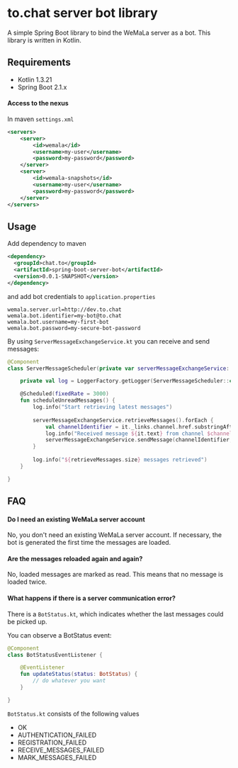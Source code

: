 # to.chat server bot library

A simple Spring Boot library to bind the WeMaLa server as a bot. 
This library is written in Kotlin.

## Requirements

* Kotlin 1.3.21
* Spring Boot 2.1.x

#### Access to the nexus

In maven ```settings.xml```

```xml
<servers>
    <server>
        <id>wemala</id>
        <username>my-user</username>
        <password>my-password</password>
    </server>
    <server>
        <id>wemala-snapshots</id>
        <username>my-user</username>
        <password>my-password</password>
    </server>
</servers>
```

## Usage

Add dependency to maven

```xml
<dependency>
  <groupId>chat.to</groupId>
  <artifactId>spring-boot-server-bot</artifactId>
  <version>0.0.1-SNAPSHOT</version>
</dependency>
```

and add bot credentials to ```application.properties```

```properties
wemala.server.url=http://dev.to.chat
wemala.bot.identifier=my-bot@to.chat
wemala.bot.username=my-first-bot
wemala.bot.password=my-secure-bot-password
```

By using ```ServerMessageExchangeService.kt``` you can receive and send messages:

```kotlin
@Component
class ServerMessageScheduler(private var serverMessageExchangeService: ServerMessageExchangeService) {

    private val log = LoggerFactory.getLogger(ServerMessageScheduler::class.java)

    @Scheduled(fixedRate = 3000)
    fun scheduleUnreadMessages() {
        log.info("Start retrieving latest messages")
        
        serverMessageExchangeService.retrieveMessages().forEach {
            val channelIdentifier = it._links.channel.href.substringAfter("/api/channel/")
            log.info("Received message ${it.text} from channel $channelIdentifier")
            serverMessageExchangeService.sendMessage(channelIdentifier, "pong")
        }
        
        log.info("${retrieveMessages.size} messages retrieved")
    }

}
```

## FAQ

#### Do I need an existing WeMaLa server account

No, you don't need an existing WeMaLa server account. 
If necessary, the bot is generated the first time the messages are loaded.

#### Are the messages reloaded again and again?

No, loaded messages are marked as read. This means that no message is loaded twice.

#### What happens if there is a server communication error?

There is a ```BotStatus.kt```, which indicates whether the last messages could be picked up.

You can observe a BotStatus event: 

```kotlin
@Component
class BotStatusEventListener {

    @EventListener
    fun updateStatus(status: BotStatus) {
        // do whatever you want
    }

}
```

```BotStatus.kt``` consists of the following values 

* OK
* AUTHENTICATION_FAILED
* REGISTRATION_FAILED
* RECEIVE_MESSAGES_FAILED
* MARK_MESSAGES_FAILED